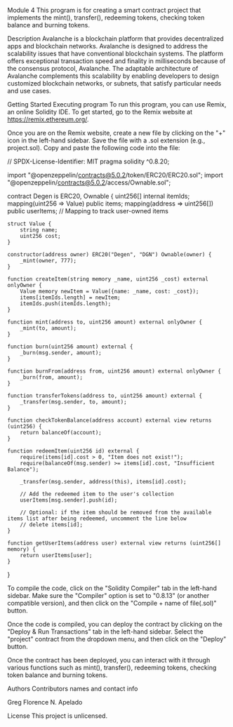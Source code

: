 Module 4
This program is for creating a smart contract project that implements the mint(), transfer(), redeeming tokens, checking token balance and burning tokens.

Description
Avalanche is a blockchain platform that provides decentralized apps and blockchain networks. Avalanche is designed to address the scalability issues that have conventional blockchain systems. The platform offers exceptional transaction speed and finality in milliseconds because of the consensus protocol, Avalanche. The adaptable architecture of Avalanche complements this scalability by enabling developers to design customized blockchain networks, or subnets, that satisfy particular needs and use cases.

Getting Started
Executing program
To run this program, you can use Remix, an online Solidity IDE. To get started, go to the Remix website at https://remix.ethereum.org/.

Once you are on the Remix website, create a new file by clicking on the "+" icon in the left-hand sidebar. Save the file with a .sol extension (e.g., project.sol). Copy and paste the following code into the file:

// SPDX-License-Identifier: MIT
pragma solidity ^0.8.20;

import "@openzeppelin/contracts@5.0.2/token/ERC20/ERC20.sol";
import "@openzeppelin/contracts@5.0.2/access/Ownable.sol";

contract Degen is ERC20, Ownable {
    uint256[] internal itemIds;
    mapping(uint256 => Value) public items;
    mapping(address => uint256[]) public userItems;  // Mapping to track user-owned items

    struct Value {
        string name;
        uint256 cost;
    }

    constructor(address owner) ERC20("Degen", "DGN") Ownable(owner) {
        _mint(owner, 777);
    }

    function createItem(string memory _name, uint256 _cost) external onlyOwner {
        Value memory newItem = Value({name: _name, cost: _cost});
        items[itemIds.length] = newItem;
        itemIds.push(itemIds.length);
    }

    function mint(address to, uint256 amount) external onlyOwner {
        _mint(to, amount);
    }

    function burn(uint256 amount) external {
        _burn(msg.sender, amount);
    }

    function burnFrom(address from, uint256 amount) external onlyOwner {
        _burn(from, amount);
    }

    function transferTokens(address to, uint256 amount) external {
        _transfer(msg.sender, to, amount);
    }

    function checkTokenBalance(address account) external view returns (uint256) {
        return balanceOf(account);
    }

    function redeemItem(uint256 id) external {
        require(items[id].cost > 0, "Item does not exist!");
        require(balanceOf(msg.sender) >= items[id].cost, "Insufficient Balance");

        _transfer(msg.sender, address(this), items[id].cost);

        // Add the redeemed item to the user's collection
        userItems[msg.sender].push(id);
        
        // Optional: if the item should be removed from the available items list after being redeemed, uncomment the line below
        // delete items[id];
    }

    function getUserItems(address user) external view returns (uint256[] memory) {
        return userItems[user];
    }
}



To compile the code, click on the "Solidity Compiler" tab in the left-hand sidebar. Make sure the "Compiler" option is set to "0.8.13" (or another compatible version), and then click on the "Compile + name of file(.sol)" button.

Once the code is compiled, you can deploy the contract by clicking on the "Deploy & Run Transactions" tab in the left-hand sidebar. Select the "project" contract from the dropdown menu, and then click on the "Deploy" button.

Once the contract has been deployed, you can interact with it through various functions such as mint(), transfer(), redeeming tokens, checking token balance and burning tokens.

Authors
Contributors names and contact info

Greg Florence N. Apelado

License
This project is unlicensed.
